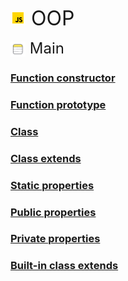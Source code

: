 <span style="font-size: 2rem"><img src="../../assets/icons/icons8-javascript-48.png" height="24"> OOP</span>

<span style="font-size: 1.5rem"><img src="../../assets/icons/icons8-notes-100.png" height="24" style="vertical-align: middle;"> Main</span>


### [Function constructor](./OOP/FunctionConstructor.md)

### [Function prototype](./OOP/FunctionPrototype.md)

### [Class](./OOP/Class.md)

### [Class extends](./OOP/ClassExtends.md)

### [Static properties](./OOP/StaticProperties.md)

### [Public properties](./OOP/PublicProperties.md)

### [Private properties](./OOP/PrivateProperties.md)

### [Built-in class extends](./OOP/BuiltinClassExtends.md)
